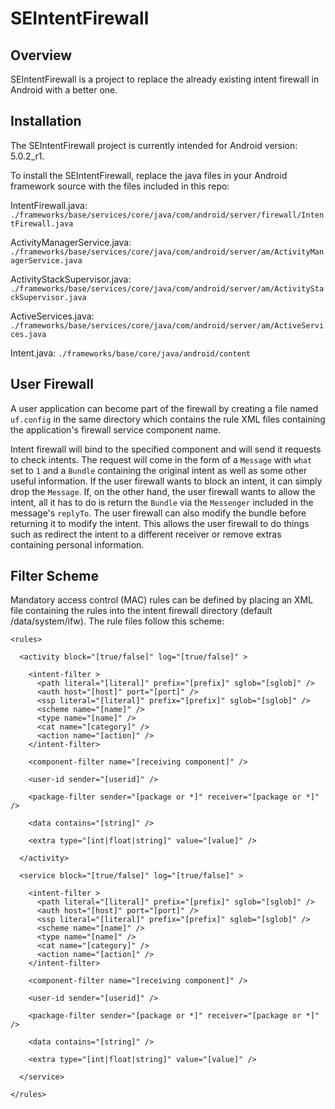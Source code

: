 SEIntentFirewall
================

Overview
--------

SEIntentFirewall is a project to replace the already existing intent firewall in Android with a better one.

Installation
------------

The SEIntentFirewall project is currently intended for Android version: 5.0.2_r1.

To install the SEIntentFirewall, replace the java files in your Android framework source with the files included
in this repo:

IntentFirewall.java: `./frameworks/base/services/core/java/com/android/server/firewall/IntentFirewall.java`

ActivityManagerService.java: `./frameworks/base/services/core/java/com/android/server/am/ActivityManagerService.java`

ActivityStackSupervisor.java: `./frameworks/base/services/core/java/com/android/server/am/ActivityStackSupervisor.java`

ActiveServices.java: `./frameworks/base/services/core/java/com/android/server/am/ActiveServices.java`

Intent.java: `./frameworks/base/core/java/android/content`

User Firewall
-------------

A user application can become part of the firewall by creating a file named `uf.config` in the
same directory which contains the rule XML files containing the application's firewall
service component name.

Intent firewall will bind to the specified component and will send it requests to check intents. The request will come
in the form of a `Message` with `what` set to `1` and a `Bundle` containing the original intent as well as some other
useful information. If the user firewall wants to block an intent, it can simply drop the `Message`. If, on the other hand,
the user firewall wants to allow the intent, all it has to do is return the `Bundle` via the `Messenger` included in
the message's `replyTo`. The user firewall can also modify the bundle before returning it to modify the intent. This
allows the user firewall to do things such as redirect the intent to a different receiver or remove extras containing
personal information. 

Filter Scheme
-------------

Mandatory access control (MAC) rules can be defined by placing an XML file containing the rules into the intent
firewall directory (default /data/system/ifw). The rule files follow this scheme:

    <rules>
    
      <activity block="[true/false]" log="[true/false]" >
        
        <intent-filter >
          <path literal="[literal]" prefix="[prefix]" sglob="[sglob]" />
          <auth host="[host]" port="[port]" />
          <ssp literal="[literal]" prefix="[prefix]" sglob="[sglob]" />
          <scheme name="[name]" />
          <type name="[name]" />
          <cat name="[category]" />
          <action name="[action]" />
        </intent-filter>
        
        <component-filter name="[receiving component]" />

        <user-id sender="[userid]" />
      
        <package-filter sender="[package or *]" receiver="[package or *]" />
        
        <data contains="[string]" />

        <extra type="[int|float|string]" value="[value]" />
        
      </activity>

      <service block="[true/false]" log="[true/false]" >
        
        <intent-filter >
          <path literal="[literal]" prefix="[prefix]" sglob="[sglob]" />
          <auth host="[host]" port="[port]" />
          <ssp literal="[literal]" prefix="[prefix]" sglob="[sglob]" />
          <scheme name="[name]" />
          <type name="[name]" />
          <cat name="[category]" />
          <action name="[action]" />
        </intent-filter>
        
        <component-filter name="[receiving component]" />

        <user-id sender="[userid]" />

        <package-filter sender="[package or *]" receiver="[package or *]" />
        
        <data contains="[string]" />

        <extra type="[int|float|string]" value="[value]" />
        
      </service>
      
    </rules>
